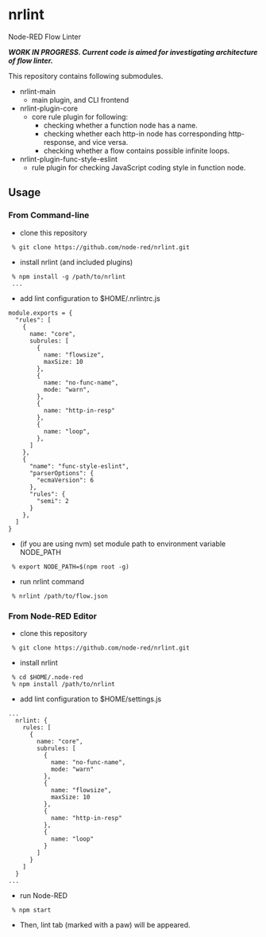 # nrlint
Node-RED Flow Linter

_**WORK IN PROGRESS.  Current code is aimed for investigating architecture of flow linter.**_ 

This repository contains following submodules.

- nrlint-main
  -  main plugin, and CLI frontend
- nrlint-plugin-core
  - core rule plugin for following: 
    - checking whether a function node has a name.
    - checking whether each http-in node has corresponding http-response, and vice versa.
    - checking whether a flow contains possible infinite loops.
- nrlint-plugin-func-style-eslint
  - rule plugin for checking JavaScript coding style in function node.

## Usage

### From Command-line
- clone this repository
```
 % git clone https://github.com/node-red/nrlint.git
```
- install nrlint (and included plugins)
```
 % npm install -g /path/to/nrlint
 ...
```
- add lint configuration to $HOME/.nrlintrc.js
```
module.exports = {
  "rules": [
    {
      name: "core",
      subrules: [
        {
          name: "flowsize",
          maxSize: 10
        },
        {
          name: "no-func-name",
          mode: "warn",
        },
        {
          name: "http-in-resp"
        },
        {
          name: "loop",
        },
      ]
    },
    {
      "name": "func-style-eslint",
      "parserOptions": {
        "ecmaVersion": 6
      },
      "rules": {
        "semi": 2
      }
    },
  ]
}
```
- (if you are using nvm) set module path to environment variable NODE_PATH
```
 % export NODE_PATH=$(npm root -g)
```

- run nrlint command
```
 % nrlint /path/to/flow.json
```

### From Node-RED Editor

- clone this repository
```
 % git clone https://github.com/node-red/nrlint.git
```
- install nrlint 
```
 % cd $HOME/.node-red
 % npm install /path/to/nrlint
```
- add lint configuration to $HOME/settings.js
```
...
  nrlint: {
    rules: [
      {
        name: "core",
        subrules: [
          {
            name: "no-func-name",
            mode: "warn"
          },
          {
            name: "flowsize",
            maxSize: 10
          },
          {
            name: "http-in-resp"
          },
          {
            name: "loop"
          }
        ]
      }
    ]
  }
...
```
- run Node-RED
```
 % npm start
```
- Then, lint tab (marked with a paw) will be appeared.

  
